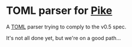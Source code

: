 # TOML parser for [Pike](https://pike.lysator.liu.se)

A [TOML](https://github.com/toml-lang/toml) parser trying to comply to the
v0.5 spec.

It's not all done yet, but we're on a good path...
